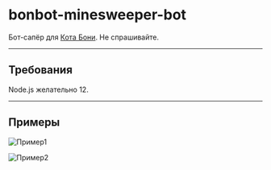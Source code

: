 # bonbot-minesweeper-bot

Бот-сапёр для [Кота Бони](https://vk.com/bonbot). Не спрашивайте.

---
## Требования
Node.js желательно 12.

---
## Примеры

![Пример1](https://i.imgur.com/NE5325m.png)

![Пример2](https://i.imgur.com/UYhgzK9.png)